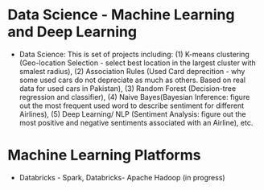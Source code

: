 # Data Science - Machine Learning and Deep Learning 
+ Data Science: This is set of projects including: (1) K-means clustering (Geo-location Selection - select best location in the largest cluster with smalest radius), (2) Association Rules (Used Card deprecition - why some used cars do not depreciate as much as others. Based on real data for used cars in Pakistan), (3) Random Forest (Decision-tree regression and classifier), (4) Naive Bayes(Bayesian Inference: figure out the most frequent used word to describe sentiment for different Airlines), (5) Deep Learning/ NLP (Sentiment Analysis: figure out the most positive and negative sentiments associated with an Airline), etc. 


# Machine Learning Platforms
+ Databricks - Spark, Databricks- Apache Hadoop (in progress)
